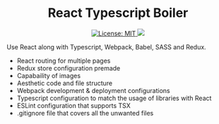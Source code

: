 <h1 align="center">React Typescript Boiler</h1>
<p align="center">
  <a href="LICENSE">
    <img alt="License: MIT" src="https://img.shields.io/badge/license-MIT-blue" target="_blank" />
  </a>
  <img src="https://img.shields.io/node/v/react" />
</p>

Use React along with Typescript, Webpack, Babel, SASS and Redux.

- React routing for multiple pages
- Redux store configuration premade
- Capabaility of images
- Aesthetic code and file structure
- Webpack development & deployment configurations
- Typescript configuration to match the usage of libraries with React
- ESLint configuration that supports TSX
- .gitignore file that covers all the unwanted files
